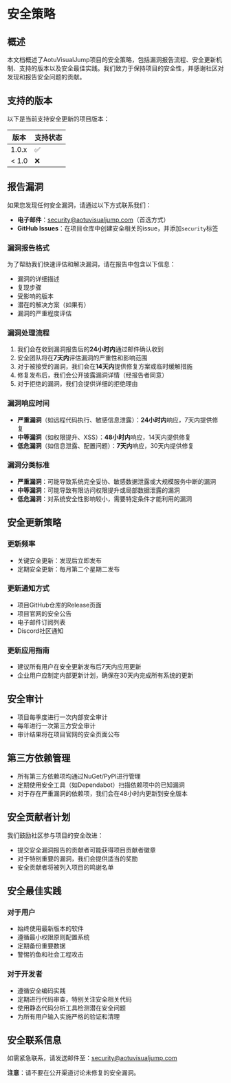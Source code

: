 # 安全策略

## 概述

本文档概述了AotuVisualJump项目的安全策略，包括漏洞报告流程、安全更新机制、支持的版本以及安全最佳实践。我们致力于保持项目的安全性，并感谢社区对发现和报告安全问题的贡献。

## 支持的版本

以下是当前支持安全更新的项目版本：

| 版本 | 支持状态          |
| ------- | ------------------ |
| 1.0.x   | :white_check_mark: |
| < 1.0   | :x:                |

## 报告漏洞

如果您发现任何安全漏洞，请通过以下方式联系我们：

- **电子邮件**：security@aotuvisualjump.com（首选方式）
- **GitHub Issues**：在项目仓库中创建安全相关的issue，并添加`security`标签

### 漏洞报告格式

为了帮助我们快速评估和解决漏洞，请在报告中包含以下信息：
- 漏洞的详细描述
- 复现步骤
- 受影响的版本
- 潜在的解决方案（如果有）
- 漏洞的严重程度评估

### 漏洞处理流程
1. 我们会在收到漏洞报告后的**24小时内**通过邮件确认收到
2. 安全团队将在**7天内**评估漏洞的严重性和影响范围
3. 对于被接受的漏洞，我们会在**14天内**提供修复方案或临时缓解措施
4. 修复发布后，我们会公开披露漏洞详情（经报告者同意）
5. 对于拒绝的漏洞，我们会提供详细的拒绝理由

### 漏洞响应时间
- **严重漏洞**（如远程代码执行、敏感信息泄露）：**24小时内**响应，7天内提供修复
- **中等漏洞**（如权限提升、XSS）：**48小时内**响应，14天内提供修复
- **低危漏洞**（如信息泄露、配置问题）：**7天内**响应，30天内提供修复

### 漏洞分类标准
- **严重漏洞**：可能导致系统完全妥协、敏感数据泄露或大规模服务中断的漏洞
- **中等漏洞**：可能导致有限访问权限提升或局部数据泄露的漏洞
- **低危漏洞**：对系统安全性影响较小，需要特定条件才能利用的漏洞

## 安全更新策略

### 更新频率
- 关键安全更新：发现后立即发布
- 定期安全更新：每月第二个星期二发布

### 更新通知方式
- 项目GitHub仓库的Release页面
- 项目官网的安全公告
- 电子邮件订阅列表
- Discord社区通知

### 更新应用指南
- 建议所有用户在安全更新发布后7天内应用更新
- 企业用户应制定内部更新计划，确保在30天内完成所有系统的更新

## 安全审计

- 项目每季度进行一次内部安全审计
- 每年进行一次第三方安全审计
- 审计结果将在项目官网的安全页面公布

## 第三方依赖管理

- 所有第三方依赖项均通过NuGet/PyPI进行管理
- 定期使用安全工具（如Dependabot）扫描依赖项中的已知漏洞
- 对于存在严重漏洞的依赖项，我们会在48小时内更新到安全版本

## 安全贡献者计划

我们鼓励社区参与项目的安全改进：
- 提交安全漏洞报告的贡献者可能获得项目贡献者徽章
- 对于特别重要的漏洞，我们会提供适当的奖励
- 安全贡献者将被列入项目的鸣谢名单

## 安全最佳实践

### 对于用户
- 始终使用最新版本的软件
- 遵循最小权限原则配置系统
- 定期备份重要数据
- 警惕钓鱼和社会工程攻击

### 对于开发者
- 遵循安全编码实践
- 定期进行代码审查，特别关注安全相关代码
- 使用静态代码分析工具检测潜在安全问题
- 为所有用户输入实施严格的验证和清理

## 安全联系信息

如需紧急联系，请发送邮件至：security@aotuvisualjump.com

**注意**：请不要在公开渠道讨论未修复的安全漏洞。
